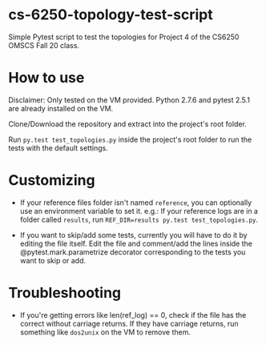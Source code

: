 # cs-6250-topology-test-script
Simple Pytest script to test the topologies for Project 4 of the CS6250 OMSCS Fall 20 class.

# How to use

Disclaimer: Only tested on the VM provided. Python 2.7.6 and pytest 2.5.1 are already installed on the VM.

Clone/Download the repository and extract into the project's root folder.

Run `py.test test_topologies.py` inside the project's root folder to run the tests with the default settings.

# Customizing

- If your reference files folder isn't named `reference`, you can optionally use an environment variable to set it.
e.g.: If your reference logs are in a folder called `results`, run `REF_DIR=results py.test test_topologies.py`.

- If you want to skip/add some tests, currently you will have to do it by editing the file itself. Edit the file and comment/add the lines inside the @pytest.mark.parametrize decorator corresponding to the tests you want to skip or add.


# Troubleshooting

- If you're getting errors like len(ref_log) == 0, check if the file has the correct without carriage returns. If they have carriage returns, run something like `dos2unix` on the VM to remove them.
